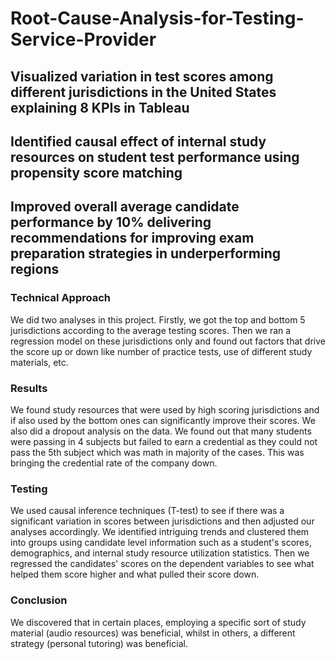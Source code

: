 # Root-Cause-Analysis-for-Testing-Service-Provider


## Visualized variation in test scores among different jurisdictions in the United States explaining 8 KPIs in Tableau 

## Identified causal effect of internal study resources on student test performance using propensity score matching

## Improved overall average candidate performance by 10% delivering recommendations for improving exam preparation strategies in underperforming regions

### Technical Approach 
We did two analyses in this project. Firstly, we got the top and bottom 5 jurisdictions according to the average testing scores.
Then we ran a regression model on these jurisdictions only and found out factors that drive the score up or down like number of practice tests, use of different study materials, etc. 

### Results
We found study resources that were used by high scoring jurisdictions and if also used by the bottom ones can significantly improve their scores. We also did a dropout analysis on the data. We found out that many students were passing in 4 subjects but failed to earn a credential as they could not pass the 5th subject which was math in majority of the cases. This was bringing the credential rate of the company down.

### Testing
We used causal inference techniques (T-test) to see if there was a significant variation in scores between jurisdictions and then adjusted our analyses accordingly.
We identified intriguing trends and clustered them into groups using candidate level information such as a student's scores, demographics, and internal study resource utilization statistics. Then we regressed the candidates' scores on the dependent variables to see what helped them score higher and what pulled their score down.

### Conclusion
We discovered that in certain places, employing a specific sort of study material (audio resources) was beneficial, whilst in others, a different strategy (personal tutoring) was beneficial.
